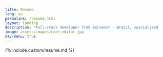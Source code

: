 ```yaml
---
title: Resume
lang: en
permalink: /resume.html
layout: landing
description: 'Full-stack developer from Salvador - Brazil, specialized in web apps made with React'
image: assets/images/code_editor.jpg
nav-menu: true
---
```


{% include custom/resume.md %}